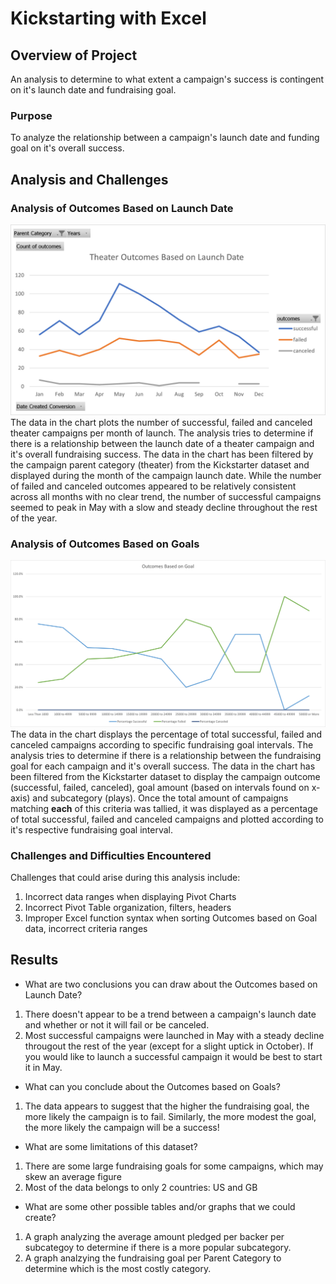 # Kickstarting with Excel

## Overview of Project
An analysis to determine to what extent a campaign's success is contingent on it's launch date and fundraising goal. 
### Purpose
To analyze the relationship between a campaign's launch date and funding goal on it's overall success. 
## Analysis and Challenges
### Analysis of Outcomes Based on Launch Date
![Outcomes Based on Launch Date](https://github.com/nleva25/Kickstarter-Analysis/blob/main/Resources_for_Challenge/Theater_Outcomes_vs_Launch.png)
The data in the chart plots the number of successful, failed and canceled theater campaigns per month of launch. The analysis tries to determine if there is a relationship between the launch date of a theater campaign and it's overall fundraising success. The data in the chart has been filtered by the campaign parent category (theater) from the Kickstarter dataset and displayed during the month of the campaign launch date. While the number of failed and canceled outcomes appeared to be relatively consistent across all months with no clear trend, the number of successful campaigns seemed to peak in May with a slow and steady decline throughout the rest of the year.  
### Analysis of Outcomes Based on Goals
![Outcomes Based on Goals](https://github.com/nleva25/Kickstarter-Analysis/blob/main/Resources_for_Challenge/Outcomes_vs_Goals.png)
The data in the chart displays the percentage of total successful, failed and canceled campaigns according to specific fundraising goal intervals. The analysis tries to determine if there is a relationship between the fundraising goal for each campaign and it's overall success. The data in the chart has been filtered from the Kickstarter dataset to display the campaign outcome (successful, failed, canceled), goal amount (based on intervals found on x-axis) and subcategory (plays). Once the total amount of campaigns matching **each** of this criteria was tallied, it was displayed as a percentage of total successful, failed and canceled campaigns and plotted according to it's respective fundraising goal interval. 
### Challenges and Difficulties Encountered
Challenges that could arise during this analysis include: 
1) Incorrect data ranges when displaying Pivot Charts
2) Incorrect Pivot Table organization, filters, headers
3) Improper Excel function syntax when sorting Outcomes based on Goal data, incorrect criteria ranges
## Results

- What are two conclusions you can draw about the Outcomes based on Launch Date?
1) There doesn't appear to be a trend between a campaign's launch date and whether or not it will fail or be canceled. 
2) Most successful campaigns were launched in May with a steady decline througout the rest of the year (except for a slight uptick in October). If you would like to launch a successful campaign it would be best to start it in May. 
- What can you conclude about the Outcomes based on Goals?
1) The data appears to suggest that the higher the fundraising goal, the more likely the campaign is to fail. Similarly, the more modest the goal, the more likely the campaign will be a success! 
- What are some limitations of this dataset?
1) There are some large fundraising goals for some campaigns, which may skew an average figure
2) Most of the data belongs to only 2 countries: US and GB
- What are some other possible tables and/or graphs that we could create?
1) A graph analyzing the average amount pledged per backer per subcategoy to determine if there is a more popular subcategory.
2) A graph analzying the fundraising goal per Parent Category to determine which is the most costly category. 
